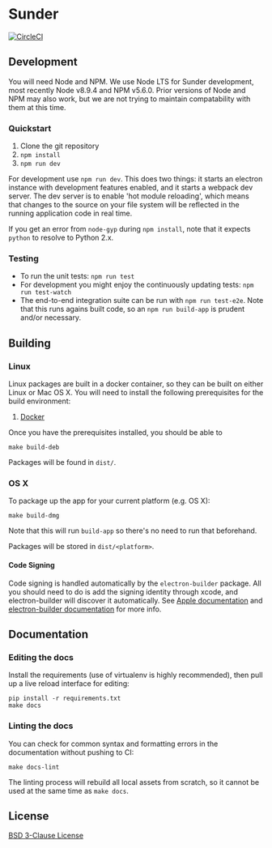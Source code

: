 # Sunder

[![CircleCI](https://circleci.com/gh/freedomofpress/sunder.svg?style=svg&circle-token=b2396d4ad46cc09a0b6f515855e56032fe6ce4bf)](https://circleci.com/gh/freedomofpress/sunder)

## Development

You will need Node and NPM. We use Node LTS for Sunder development, most recently Node v8.9.4 and NPM v5.6.0. Prior versions of Node and NPM may also work, but we are not trying to maintain compatability with them at this time.

### Quickstart

1. Clone the git repository
2. `npm install`
3. `npm run dev`

For development use `npm run dev`. This does two things: it starts an electron instance with development features enabled, and it starts a webpack dev server. The dev server is to enable 'hot module reloading', which means that changes to the source on your file system will be reflected in the running application code in real time.

If you get an error from `node-gyp` during `npm install`, note that it expects `python` to resolve to Python 2.x.

### Testing

- To run the unit tests: `npm run test`
- For development you might enjoy the continuously updating tests: `npm run test-watch`
- The end-to-end integration suite can be run with `npm run test-e2e`. Note that this runs agains built code, so an `npm run build-app` is prudent and/or necessary.

## Building

### Linux

Linux packages are built in a docker container, so they can be
built on either Linux or Mac OS X. You will need to install the following
prerequisites for the build environment:

1. [Docker](https://docs.docker.com/install/)

Once you have the prerequisites installed, you should be able to

```
make build-deb
```

Packages will be found in `dist/`.

### OS X

To package up the app for your current platform (e.g. OS X):

```
make build-dmg
```

Note that this will run `build-app` so there's no need to run that beforehand.

Packages will be stored in `dist/<platform>`.

#### Code Signing

Code signing is handled automatically by the `electron-builder` package. All you should need to do is add the signing identity through xcode, and electron-builder will discover it automatically. See [Apple documentation](https://developer.apple.com/library/content/documentation/IDEs/Conceptual/AppDistributionGuide/MaintainingCertificates/MaintainingCertificates.html) and [electron-builder documentation](https://github.com/electron-userland/electron-builder/wiki/Code-Signing) for more info.

## Documentation

### Editing the docs

Install the requirements (use of virtualenv is highly recommended), then
pull up a live reload interface for editing:

```
pip install -r requirements.txt
make docs
```

### Linting the docs

You can check for common syntax and formatting errors in the documentation
without pushing to CI:

```
make docs-lint
```

The linting process will rebuild all local assets from scratch, so it cannot
be used at the same time as `make docs`.

## License

[BSD 3-Clause License](/LICENSE)

